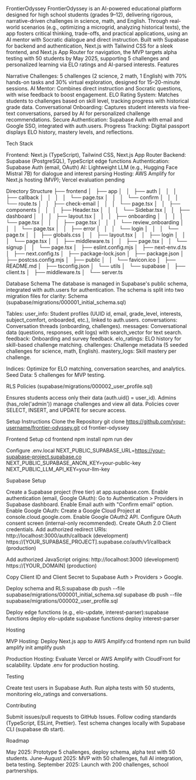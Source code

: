 FrontierOdyssey
FrontierOdyssey is an AI-powered educational platform designed for high school students (grades 9–12), delivering rigorous, narrative-driven challenges in science, math, and English. Through real-world scenarios (e.g., optimizing a microgrid, analyzing historical texts), the app fosters critical thinking, trade-offs, and practical applications, using an AI mentor with Socratic dialogue and direct instruction. Built with Supabase for backend and authentication, Next.js with Tailwind CSS for a sleek frontend, and Next.js App Router for navigation, the MVP targets alpha testing with 50 students by May 2025, supporting 5 challenges and personalized learning via ELO ratings and AI-parsed interests.
Features

Narrative Challenges: 5 challenges (2 science, 2 math, 1 English) with 70% hands-on tasks and 30% virtual exploration, designed for 15–20-minute sessions.
AI Mentor: Combines direct instruction and Socratic questions, with wise feedback to boost engagement.
ELO Rating System: Matches students to challenges based on skill level, tracking progress with historical grade data.
Conversational Onboarding: Captures student interests via free-text conversations, parsed by AI for personalized challenge recommendations.
Secure Authentication: Supabase Auth with email and Google SSO, integrated with auth.users.
Progress Tracking: Digital passport displays ELO history, mastery levels, and reflections.

Tech Stack

Frontend: Next.js (TypeScript), Tailwind CSS, Next.js App Router
Backend: Supabase (PostgreSQL), TypeScript edge functions
Authentication: Supabase Auth (email, OAuth)
AI: Lightweight LLM (e.g., Hugging Face Mistral 7B) for dialogue and interest parsing
Hosting: AWS Amplify for Next.js hosting (MVP); Vercel evaluation pending

Directory Structure
├── frontend
│   ├── app
│   │   ├── auth
│   │   │   ├── callback
│   │   │   │   └── page.tsx
│   │   │   └── confirm
│   │   │       └── route.ts
│   │   ├── check-email
│   │   │   └── page.tsx
│   │   ├── components
│   │   │   ├── Header.tsx
│   │   │   └── Sidebar.tsx
│   │   ├── dashboard
│   │   │   ├── layout.tsx
│   │   │   ├── onboarding
│   │   │   │   └── page.tsx
│   │   │   ├── page.tsx
│   │   │   └── review_onboarding
│   │   │       └── page.tsx
│   │   ├── error
│   │   │   └── login
│   │   │       └── page.tx
│   │   ├── globals.css
│   │   ├── layout.tsx
│   │   ├── login
│   │   │   └── page.tsx
│   │   ├── middleware.ts
│   │   ├── page.tsx
│   │   └── signup
│   │       └── page.tsx
│   ├── eslint.config.mjs
│   ├── next-env.d.ts
│   ├── next.config.ts
│   ├── package-lock.json
│   ├── package.json
│   ├── postcss.config.mjs
│   ├── public
│   │   └── favicon.ico
│   ├── README.md
│   ├── tsconfig.json
│   └── utils
│       └── supabase
│           ├── client.ts
│           ├── middleware.ts
│           └── server.ts


Database Schema
The database is managed in Supabase's public schema, integrated with auth.users for authentication. The schema is split into two migration files for clarity:
Schema (supabase/migrations/000001_initial_schema.sql)

Tables:
user_info: Student profiles (UUID id, email, grade_level, interests, subject_comfort, onboarded, etc.), linked to auth.users.
conversations: Conversation threads (onboarding, challenges).
messages: Conversational data (questions, responses, edit logs) with search_vector for text search.
feedback: Onboarding and survey feedback.
elo_ratings: ELO history for skill-based challenge matching.
challenges: Challenge metadata (5 seeded challenges for science, math, English).
mastery_logs: Skill mastery per challenge.


Indices: Optimize for ELO matching, conversation searches, and analytics.
Seed Data: 5 challenges for MVP testing.

RLS Policies (supabase/migrations/000002_user_profile.sql)

Ensures students access only their data (auth.uid() = user_id).
Admins (has_role('admin')) manage challenges and view all data.
Policies cover SELECT, INSERT, and UPDATE for secure access.

Setup Instructions
Clone the Repository
git clone https://github.com/your-username/frontier-odyssey.git
cd frontier-odyssey

Frontend Setup
cd frontend
npm install
npm run dev

Configure .env.local
NEXT_PUBLIC_SUPABASE_URL=https://your-supabase-project.supabase.co
NEXT_PUBLIC_SUPABASE_ANON_KEY=your-public-key
NEXT_PUBLIC_LLM_API_KEY=your-llm-key

Supabase Setup

Create a Supabase project (free tier) at app.supabase.com.
Enable authentication (email, Google OAuth):
Go to Authentication > Providers in Supabase dashboard.
Enable Email auth with "Confirm email" option.
Enable Google OAuth:
Create a Google Cloud Project at console.cloud.google.com.
Enable Google OAuth2 API.
Configure OAuth consent screen (internal-only recommended).
Create OAuth 2.0 Client credentials.
Add authorized redirect URIs:
http://localhost:3000/auth/callback (development)
https://[YOUR_SUPABASE_PROJECT].supabase.co/auth/v1/callback (production)


Add authorized JavaScript origins:
http://localhost:3000 (development)
https://[YOUR_DOMAIN] (production)


Copy Client ID and Client Secret to Supabase Auth > Providers > Google.




Deploy schema and RLS:supabase db push --file supabase/migrations/000001_initial_schema.sql
supabase db push --file supabase/migrations/000002_user_profile.sql


Deploy edge functions (e.g., elo-update, interest-parser):supabase functions deploy elo-update
supabase functions deploy interest-parser



Hosting

MVP Hosting: Deploy Next.js app to AWS Amplify:cd frontend
npm run build
amplify init
amplify push


Production Hosting: Evaluate Vercel or AWS Amplify with CloudFront for scalability.
Update .env for production hosting.

Testing

Create test users in Supabase Auth.
Run alpha tests with 50 students, monitoring elo_ratings and conversations.

Contributing

Submit issues/pull requests to GitHub Issues.
Follow coding standards (TypeScript, ESLint, Prettier).
Test schema changes locally with Supabase CLI (supabase db start).

Roadmap

May 2025: Prototype 5 challenges, deploy schema, alpha test with 50 students.
June–August 2025: MVP with 50 challenges, full AI integration, beta testing.
September 2025: Launch with 200 challenges, school partnerships.

